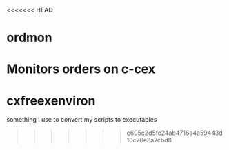 <<<<<<< HEAD
# ordmon
Monitors orders on c-cex
=======
# cxfreexenviron
something I use to convert my scripts to executables
>>>>>>> e605c2d5fc24ab4716a4a59443d10c76e8a7cbd8
